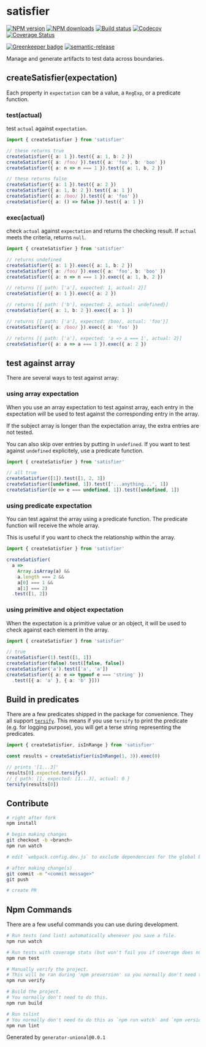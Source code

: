 # satisfier

[![NPM version][npm-image]][npm-url]
[![NPM downloads][downloads-image]][downloads-url]
[![Build status][travis-image]][travis-url]
[![Codecov][codecov-image]][codecov-url]
[![Coverage Status][coveralls-image]][coveralls-url]

[![Greenkeeper badge][green-keeper-image]][green-keeper-url]
[![semantic-release][semantic-release-image]][semantic-release-url]

Manage and generate artifacts to test data across boundaries.

## createSatisfier(expectation)

Each property in `expectation` can be a value, a `RegExp`, or a predicate function.

### test(actual)

test `actual` against `expectation`.

```ts
import { createSatisfier } from 'satisfier'

// these returns true
createSatisfier({ a: 1 }).test({ a: 1, b: 2 })
createSatisfier({ a: /foo/ }).test({ a: 'foo', b: 'boo' })
createSatisfier({ a: n => n === 1 }).test({ a: 1, b, 2 })

// these returns false
createSatisfier({ a: 1 }).test({ a: 2 })
createSatisfier({ a: 1, b: 2 }).test({ a: 1 })
createSatisfier({ a: /boo/ }).test({ a: 'foo' })
createSatisfier({ a: () => false }).test({ a: 1 })
```

### exec(actual)

check `actual` against `expectation` and returns the checking result.
If `actual` meets the criteria, returns `null`.

```ts
import { createSatisfier } from 'satisfier'

// returns undefined
createSatisfier({ a: 1 }).exec({ a: 1, b: 2 })
createSatisfier({ a: /foo/ }).exec({ a: 'foo', b: 'boo' })
createSatisfier({ a: n => n === 1 }).exec({ a: 1, b, 2 })

// returns [{ path: ['a'], expected: 1, actual: 2}]
createSatisfier({ a: 1 }).exec({ a: 2 })

// returns [{ path: ['b'], expected: 2, actual: undefined}]
createSatisfier({ a: 1, b: 2 }).exec({ a: 1 })

// returns [{ path: ['a'], expected: /boo/, actual: 'foo'}]
createSatisfier({ a: /boo/ }).exec({ a: 'foo' })

// returns [{ path: ['a'], expected: 'a => a === 1', actual: 2}]
createSatisfier({ a: a => a === 1 }).exec({ a: 2 })
```

## test against array

There are several ways to test against array:

### using array expectation

When you use an array expectation to test against array,
each entry in the expectation will be used to test against the corresponding entry in the array.

If the subject array is longer than the expectation array,
the extra entries are not tested.

You can also skip over entries by putting in `undefined`.
If you want to test against `undefined` explicitely, use a predicate function.

```ts
import { createSatisfier } from 'satisfier'

// all true
createSatisfier([1]).test([1, 2, 3])
createSatisfier([undefined, 1]).test(['...anything...', 1])
createSatisfier([e => e === undefined, 1]).test([undefined, 1])
```

### using predicate expectation

You can test against the array using a predicate function.
The predicate function will receive the whole array.

This is useful if you want to check the relationship within the array.

```ts
import { createSatisfier } from 'satisfier'

createSatisfier(
  a =>
    Array.isArray(a) &&
    a.length === 2 &&
    a[0] === 1 &&
    a[1] === 2)
  .test([1, 2])
```

### using primitive and object expectation

When the expectation is a primitive value or an object,
it will be used to check against each element in the array.

```ts
import { createSatisfier } from 'satisfier'

// true
createSatisfier(1).test([1, 1])
createSatisfier(false).test([false, false])
createSatisfier('a').test(['a', 'a'])
createSatisfier({ a: e => typeof e === 'string' })
  .test([{ a: 'a' }, { a: 'b' }]))

```

## Build in predicates

There are a few predicates shipped in the package for convenience.
They all support [`tersify`](https://github.com/unional/tersify).
This means if you use `tersify` to print the predicate (e.g. for logging purpose), you will get a terse string representing the predicates.

```ts
import { createSatisfier, isInRange } from 'satisfier'

const results = createSatisfier(isInRange(1, 3)).exec(0)

// prints '[1...3]'
results[0].expected.tersify()
// { path: [], expected: [1...3], actual: 0 }
tersify(results[0])
```

## Contribute

```sh
# right after fork
npm install

# begin making changes
git checkout -b <branch>
npm run watch

# edit `webpack.config.dev.js` to exclude dependencies for the global build.

# after making change(s)
git commit -m "<commit message>"
git push

# create PR
```

## Npm Commands

There are a few useful commands you can use during development.

```sh
# Run tests (and lint) automatically whenever you save a file.
npm run watch

# Run tests with coverage stats (but won't fail you if coverage does not meet criteria)
npm run test

# Manually verify the project.
# This will be ran during 'npm preversion' so you normally don't need to run this yourself.
npm run verify

# Build the project.
# You normally don't need to do this.
npm run build

# Run tslint
# You normally don't need to do this as `npm run watch` and `npm version` will automatically run lint for you.
npm run lint
```

Generated by `generator-unional@0.0.1`

[npm-image]: https://img.shields.io/npm/v/satisfier.svg?style=flat
[npm-url]: https://npmjs.org/package/satisfier
[downloads-image]: https://img.shields.io/npm/dm/satisfier.svg?style=flat
[downloads-url]: https://npmjs.org/package/satisfier
[travis-image]: https://img.shields.io/travis/unional/satisfier/master.svg?style=flat
[travis-url]: https://travis-ci.org/unional/satisfier?branch=master
[codecov-image]: https://codecov.io/gh/unional/satisfier/branch/master/graph/badge.svg
[codecov-url]: https://codecov.io/gh/unional/satisfier
[coveralls-image]: https://coveralls.io/repos/github/unional/satisfier/badge.svg
[coveralls-url]: https://coveralls.io/github/unional/satisfier
[green-keeper-image]:
https://badges.greenkeeper.io/unional/satisfier.svg
[green-keeper-url]:https://greenkeeper.io/
[semantic-release-image]:https://img.shields.io/badge/%20%20%F0%9F%93%A6%F0%9F%9A%80-semantic--release-e10079.svg
[semantic-release-url]:https://github.com/semantic-release/semantic-release
